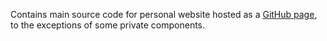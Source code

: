 Contains main source code for personal website hosted as a [GitHub page](https://pahowlo.github.io), to the exceptions of some private components.

